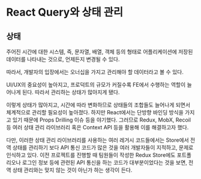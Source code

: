 # React Query와 상태 관리

## 상태

주어진 시간에 대한 시스템, 즉, 문자열, 배열, 객체 등의 형태로 어플리케이션에 저장된 데이터를 나타내는 것으로, 언제든지 변경될 수 있다.

따라서, 개발자의 입장에서는 오너십을 가지고 관리해야 할 데이터라고 볼 수 있다.

UI/UX의 중요성이 높아지고, 프로덕트의 규모가 커질수록 FE에서 수행하는 역할이 늘어나게 된다. 따라서 관리하는 상태가 많아지게 됐다.

이렇게 상태가 많아지고, 시간에 따라 변화하므로 상태들의 조합들도 늘어나게 되면서 체계적으로 관리할 필요성이 높아졌다. 하지만 React에서는 단방향 바인딩 방식을 가지고 있기 때문에 Props Drilling 이슈 등을 야기했다. 그러므로 Redux, MobX, Recoil 등 여러 상태 관리 라이브러리 혹은 Context API 등을 활용해 이를 해결하고자 했다.

다만, 이러한 상태 관리 라이브러리를 사용하는 여러 레거시 코드들에서는 Store에서 전역 상태를 관리하기 보다 API 통신 코드가 많은 것을 여러 개발자들이 지적하고, 문제로 인식하고 있다. 이전 프로젝트를 진행할 때 팀원들이 작성한 Redux Store에도 포트폴리오나 로그인 정보 등에 관련된 API 통신을 하는 코드가 대부분이었다는 것을 보면, 전역 상태 관리와는 맞지 않는 것이 아닌가 하는 생각이 든다.
